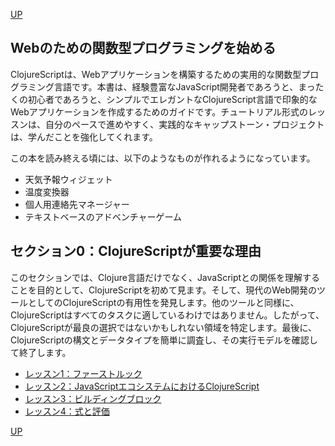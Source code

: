 [UP](000_top.md)

## Webのための関数型プログラミングを始める

ClojureScriptは、Webアプリケーションを構築するための実用的な関数型プログラミング言語です。本書は、経験豊富なJavaScript開発者であろうと、まったくの初心者であろうと、シンプルでエレガントなClojureScript言語で印象的なWebアプリケーションを作成するためのガイドです。チュートリアル形式のレッスンは、自分のペースで進めやすく、実践的なキャップストーン・プロジェクトは、学んだことを強化してくれます。

この本を読み終える頃には、以下のようなものが作れるようになっています。

- 天気予報ウィジェット
- 温度変換器
- 個人用連絡先マネージャー
- テキストベースのアドベンチャーゲーム

## セクション0：ClojureScriptが重要な理由

このセクションでは、Clojure言語だけでなく、JavaScriptとの関係を理解することを目的として、ClojureScriptを初めて見ます。そして、現代のWeb開発のツールとしてのClojureScriptの有用性を発見します。他のツールと同様に、ClojureScriptはすべてのタスクに適しているわけではありません。したがって、ClojureScriptが最良の選択ではないかもしれない領域を特定します。最後に、ClojureScriptの構文とデータタイプを簡単に調査し、その実行モデルを確認して終了します。

- [レッスン1：ファーストルック](000_01.md)
- [レッスン2：JavaScriptエコシステムにおけるClojureScript](000_02.md)
- [レッスン3：ビルディングブロック](000_03.md)
- [レッスン4：式と評価](000_04.md)

[UP](000_top.md)